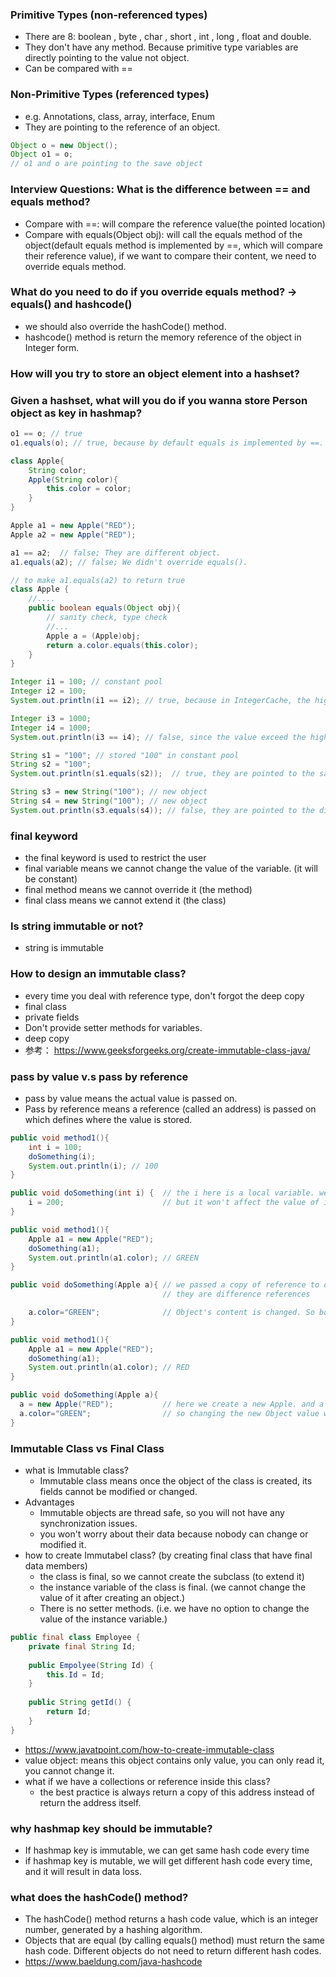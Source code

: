 ### Primitive Types (non-referenced types)
- There are 8: boolean , byte , char , short , int , long , float and double.
- They don't have any method. Because primitive type variables are directly pointing to the value not object.
- Can be compared with == 

### Non-Primitive Types (referenced types)
- e.g. Annotations, class, array, interface, Enum
- They are pointing to the reference of an object.
```java
Object o = new Object();
Object o1 = o;
// o1 and o are pointing to the save object
```

### Interview Questions: What is the difference between == and equals method?
- Compare with ==: will compare the reference value(the pointed location)
- Compare with equals(Object obj): will call the equals method of the object(default equals method is implemented by ==, which will compare their reference value), 
if we want to compare their content, we need to override equals method.
### What do you need to do if you override equals method? -> equals() and hashcode()
- we should also override the hashCode() method.
- hashcode() method is return the memory reference of the object in Integer form.
### How will you try to store an object element into a hashset?
### Given a hashset, what will you do if you wanna store Person object as key in hashmap?

```java
o1 == o; // true
o1.equals(o); // true, because by default equals is implemented by ==. Check the Object class.

class Apple{
    String color;
    Apple(String color){
        this.color = color;
    }
}

Apple a1 = new Apple("RED");
Apple a2 = new Apple("RED");

a1 == a2;  // false; They are different object.
a1.equals(a2); // false; We didn't override equals().

// to make a1.equals(a2) to return true
class Apple {
    //....
    public boolean equals(Object obj){
        // sanity check, type check
        //...
        Apple a = (Apple)obj;
        return a.color.equals(this.color);
    }
}
```
```java
Integer i1 = 100; // constant pool
Integer i2 = 100;
System.out.println(i1 == i2); // true, because in IntegerCache, the high value is 127, the low value is -128. Integer valueOf(int i) {} 

Integer i3 = 1000;
Integer i4 = 1000;
System.out.println(i3 == i4); // false, since the value exceed the high value in IntergerCache

String s1 = "100"; // stored "100" in constant pool
String s2 = "100"; 
System.out.println(s1.equals(s2));  // true, they are pointed to the same "100" in constant pool

String s3 = new String("100"); // new object
String s4 = new String("100"); // new object
System.out.println(s3.equals(s4)); // false, they are pointed to the different memory reference of the object.
```

### final keyword
- the final keyword is used to restrict the user
- final variable means we cannot change the value of the variable. (it will be constant)
- final method means we cannot override it (the method)
- final class means we cannot extend it (the class)

### Is string immutable or not?
- string is immutable

### How to design an immutable class?
- every time you deal with reference type, don't forgot the deep copy
- final class
- private fields
- Don't provide setter methods for variables.
- deep copy
- 参考： https://www.geeksforgeeks.org/create-immutable-class-java/

### pass by value v.s pass by reference
- pass by value means the actual value is passed on. 
- Pass by reference means a reference (called an address) is passed on which defines where the value is stored.
```java
public void method1(){
    int i = 100;
    doSomething(i);
    System.out.println(i); // 100
}

public void doSomething(int i) {  // the i here is a local variable. we passed the value of i to doSomething()method, the value is changed to 200.
    i = 200;                      // but it won't affect the value of i in method1() because it is a local variable. 
}
```
```java
public void method1(){
    Apple a1 = new Apple("RED");
    doSomething(a1);
    System.out.println(a1.color); // GREEN 
}

public void doSomething(Apple a){ // we passed a copy of reference to doSomething() method. a and a1 pointing to the same object, but 
                                  // they are difference references

    a.color="GREEN";              // Object's content is changed. So both a and a1 changed.
}
```
```java
public void method1(){
    Apple a1 = new Apple("RED");
    doSomething(a1);
    System.out.println(a1.color); // RED  
}

public void doSomething(Apple a){ 
  a = new Apple("RED");           // here we create a new Apple. and a is its reference now.
  a.color="GREEN";                // so changing the new Object value won't do anything to a1.
}
```

### Immutable Class vs Final Class
- what is Immutable class?
    - Immutable class means once the object of the class is created, its fields cannot be modified or changed.
- Advantages
    - Immutable objects are thread safe, so you will not have any synchronization issues.
    - you won't worry about their data because nobody can change or modified it.
- how to create Immutabel class? (by creating final class that have final data members)
    - the class is final, so we cannot create the subclass (to extend it)
    - the instance variable of the class is final. (we cannot change the value of it after creating an object.)
    - There is no setter methods. (i.e. we have no option to change the value of the instance variable.)
```java
public final class Employee {
    private final String Id;
    
    public Empolyee(String Id) {
        this.Id = Id;
    }
    
    public String getId() {
        return Id;
    }
}
```
- https://www.javatpoint.com/how-to-create-immutable-class
- value object: means this object contains only value, you can only read it, you cannot change it.
- what if we have a collections or reference inside this class?
    - the best practice is always return a copy of this address instead of return the address itself.

### why hashmap key should be immutable?
- If hashmap key is immutable, we can get same hash code every time
- if hashmap key is mutable, we will get different hash code every time, and it will result in data loss.

### what does the hashCode() method?
- The hashCode() method returns a hash code value, which is an integer number, generated by a hashing algorithm.
- Objects that are equal (by calling equals() method) must return the same hash code. Different objects do not need to return different hash codes.
- https://www.baeldung.com/java-hashcode


